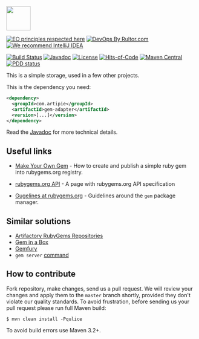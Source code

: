 <img src="https://www.artipie.com/logo.svg" width="64px" height="64px"/>

[![EO principles respected here](https://www.elegantobjects.org/badge.svg)](https://www.elegantobjects.org)
[![DevOps By Rultor.com](http://www.rultor.com/b/artipie/gem-adapter)](http://www.rultor.com/p/artipie/gem-adapter)
[![We recommend IntelliJ IDEA](https://www.elegantobjects.org/intellij-idea.svg)](https://www.jetbrains.com/idea/)

[![Build Status](https://img.shields.io/travis/artipie/gem-adapter/master.svg)](https://travis-ci.org/artipie/gem-adapter)
[![Javadoc](http://www.javadoc.io/badge/com.artipie/gem-adapter.svg)](http://www.javadoc.io/doc/com.artipie/gem-adapter)
[![License](https://img.shields.io/badge/license-MIT-green.svg)](https://github.com/artipie/gem-adapter/blob/master/LICENSE.txt)
[![Hits-of-Code](https://hitsofcode.com/github/artipie/gem-adapter)](https://hitsofcode.com/view/github/artipie/gem-adapter)
[![Maven Central](https://img.shields.io/maven-central/v/com.artipie/gem-adapter.svg)](https://maven-badges.herokuapp.com/maven-central/com.artipie/gem-adapter)
[![PDD status](http://www.0pdd.com/svg?name=artipie/gem-adapter)](http://www.0pdd.com/p?name=artipie/gem-adapter)

This is a simple storage, used in a few other projects.

This is the dependency you need:

```xml
<dependency>
  <groupId>com.artipie</groupId>
  <artifactId>gem-adapter</artifactId>
  <version>[...]</version>
</dependency>
```

Read the [Javadoc](http://www.javadoc.io/doc/com.artipie/gem-adapter)
for more technical details.

## Useful links

* [Make Your Own Gem](https://guides.rubygems.org/make-your-own-gem/) - How to create and publish
a simple ruby gem into rubygems.org registry.

* [rubygems.org API](https://guides.rubygems.org/rubygems-org-api/) - A page with rubygems.org 
API specification 

* [Gugelines at rubygems.org](https://guides.rubygems.org/) - Guidelines around the `gem` package 
manager.

## Similar solutions

* [Artifactory RubyGems Repositories](https://www.jfrog.com/confluence/display/JFROG/RubyGems+Repositories)
* [Gem in a Box](https://github.com/geminabox/geminabox)
* [Gemfury](https://gemfury.com/l/gem-server)
* `gem server` [command](https://guides.rubygems.org/run-your-own-gem-server/)   
 
## How to contribute

Fork repository, make changes, send us a pull request. We will review
your changes and apply them to the `master` branch shortly, provided
they don't violate our quality standards. To avoid frustration, before
sending us your pull request please run full Maven build:

```
$ mvn clean install -Pqulice
```

To avoid build errors use Maven 3.2+.

